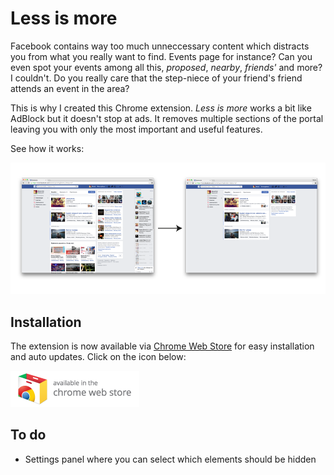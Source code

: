 # Less is more

Facebook contains way too much unneccessary content which distracts you from what you really want to find. Events page for instance? Can you even spot your events among all this, *proposed*, *nearby*, *friends'* and more? I couldn't. Do you really care that the step-niece of your friend's friend attends an event in the area?

This is why I created this Chrome extension. *Less is more* works a bit like AdBlock but it doesn't stop at ads. It removes multiple sections of the portal leaving you with only the most important and useful features. 

See how it works:

![In action](manual/example.png "In action")

## Installation

The extension is now available via [Chrome Web Store](https://chrome.google.com/webstore/detail/less-is-more/gnihdaachkbkaonglcgpofiidiblpfhp) for easy installation and auto updates. Click on the icon below:

[![Chrome Web Store](manual/chromewebstore.png)](https://chrome.google.com/webstore/detail/less-is-more/gnihdaachkbkaonglcgpofiidiblpfhp)


## To do

* Settings panel where you can select which elements should be hidden